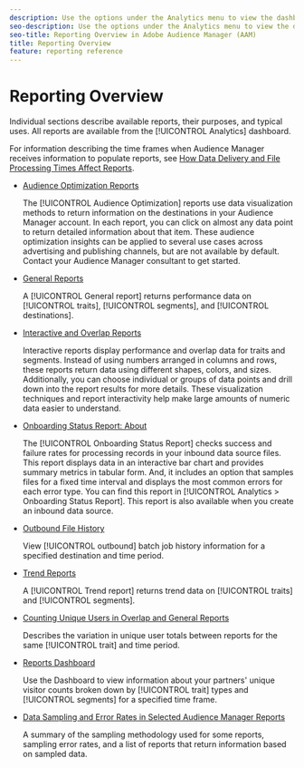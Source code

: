 ```yaml
---
description: Use the options under the Analytics menu to view the dashboard and various reports.
seo-description: Use the options under the Analytics menu to view the dashboard and various reports in Adobe Audience Manager (AAM).
seo-title: Reporting Overview in Adobe Audience Manager (AAM)
title: Reporting Overview
feature: reporting reference
---
```


# Reporting Overview

Individual sections describe available reports, their purposes, and typical uses. All reports are available from the [!UICONTROL Analytics] dashboard.

For information describing the time frames when Audience Manager receives information to populate reports, see [How Data Delivery and File Processing Times Affect Reports](/help/using/reference/reporting-file-transfer-timeframe.md).

* [Audience Optimization Reports](/help/using/reporting/audience-optimization-reports/audience-optimization-reports.md)

  The [!UICONTROL Audience Optimization] reports use data visualization methods to return information on the destinations in your Audience Manager account. In each report, you can click on almost any data point to return detailed information about that item. These audience optimization insights can be applied to several use cases across advertising and publishing channels, but are not available by default. Contact your Audience Manager consultant to get started.

* [General Reports](/help/using/reporting/general-reports.md)

  A [!UICONTROL General report] returns performance data on [!UICONTROL traits], [!UICONTROL segments], and [!UICONTROL destinations].

* [Interactive and Overlap Reports](/help/using/reporting/dynamic-reports/dynamic-reports.md)

  Interactive reports display performance and overlap data for traits and segments. Instead of using numbers arranged in columns and rows, these reports return data using different shapes, colors, and sizes. Additionally, you can choose individual or groups of data points and drill down into the report results for more details. These visualization techniques and report interactivity help make large amounts of numeric data easier to understand.

* [Onboarding Status Report: About](/help/using/reporting/onboarding-status-report.md)

  The [!UICONTROL Onboarding Status Report] checks success and failure rates for processing records in your inbound data source files. This report displays data in an interactive bar chart and provides summary metrics in tabular form. And, it includes an option that samples files for a fixed time interval and displays the most common errors for each error type. You can find this report in [!UICONTROL Analytics > Onboarding Status Report]. This report is also available when you create an inbound data source.

* [Outbound File History](/help/using/reporting/outbound-history-report.md)

  View [!UICONTROL outbound] batch job history information for a specified destination and time period.

* [Trend Reports](/help/using/reporting/trend-reports.md)

  A [!UICONTROL Trend report] returns trend data on [!UICONTROL traits] and [!UICONTROL segments].

* [Counting Unique Users in Overlap and General Reports](/help/using/reporting/unique-user-counts.md)

  Describes the variation in unique user totals between reports for the same [!UICONTROL trait] and time period.

* [Reports Dashboard](/help/using/reporting/trend-reports.md)

  Use the Dashboard to view information about your partners' unique visitor counts broken down by [!UICONTROL trait] types and [!UICONTROL segments] for a specified time frame.

* [Data Sampling and Error Rates in Selected Audience Manager Reports](/help/using/reporting/report-sampling.md)

  A summary of the sampling methodology used for some reports, sampling error rates, and a list of reports that return information based on sampled data.

